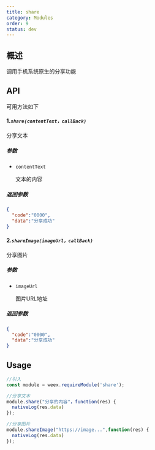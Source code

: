 ```yaml
---
title: share
category: Modules
order: 9
status: dev
---
```



概述
---

调用手机系统原生的分享功能

API
---

可用方法如下

#### 1.***`share(contentText，callBack)`***

分享文本

##### 参数
  
* `contentText `

  文本的内容

##### 返回参数
```json
{
  "code":"0000",
  "data":"分享成功"
}

```

#### 2.***`shareImage(imageUrl，callBack)`***

分享图片

##### 参数
  
* `imageUrl `

   图片URL地址



##### 返回参数
```json
{
  "code":"0000",
  "data":"分享成功"
}

```



Usage
---

```javascript
//引入
const module = weex.requireModule('share');

//分享文本
module.share("分享的内容"，function(res) {
  nativeLog(res.data)
});

//分享图片
module.shareImage("https://image...",function(res) {
  nativeLog(res.data)
});

```

